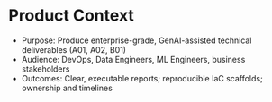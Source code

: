 # Product Context

- Purpose: Produce enterprise-grade, GenAI-assisted technical deliverables (A01, A02, B01)
- Audience: DevOps, Data Engineers, ML Engineers, business stakeholders
- Outcomes: Clear, executable reports; reproducible IaC scaffolds; ownership and timelines
